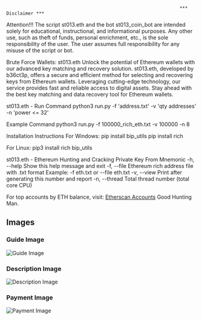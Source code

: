                                                                     *** Disclaimer ***

Attention!!! The script st013.eth and the bot st013_coin_bot are intended solely for educational, instructional, and informational purposes. Any other use, such as theft of funds, personal enrichment, etc., is the sole responsibility of the user. The user assumes full responsibility for any misuse of the script or bot.

Brute Force Wallets: st013.eth
Unlock the potential of Ethereum wallets with our advanced key matching and recovery solution. st013.eth, developed by b36ct3p, offers a secure and efficient method for selecting and recovering keys from Ethereum wallets. Leveraging cutting-edge technology, our service provides fast and reliable access to digital assets. Stay ahead with the best key matching and data recovery tool for Ethereum wallets.

st013.eth - Run Command
  python3 run.py -f 'address.txt' -v 'qty addresses' -n 'power <= 32'

Example Command
  python3 run.py -f 100000_rich_eth.txt -v 100000 -n 8

Installation Instructions
For Windows:
  pip install bip_utils
  pip install rich

For Linux:
  pip3 install rich bip_utils

st013.eth - Ethereum Hunting and Cracking Private Key From Mnemonic
  -h, --help    Show this help message and exit
  -f, --file    Ethereum rich address file with .txt format
  Example: -f eth.txt or --file eth.txt
  -v, --view    Print after generating this number and report
  -n, --thread  Total thread number (total core CPU)

For top accounts by ETH balance, visit: [Etherscan Accounts](https://etherscan.io/accounts)
Good Hunting Man.

## Images

### Guide Image
![Guide Image](https://i.ibb.co/FgTNMcK/guide-image.png)

### Description Image
![Description Image](https://i.ibb.co/KFLhT6d/description-image.png)

### Payment Image
![Payment Image](https://i.ibb.co/HNNh99y/payment-image.png)


